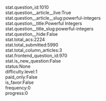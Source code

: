stat.question_id:1010  
stat.question__article__live:True  
stat.question__article__slug:powerful-integers  
stat.question__title:Powerful Integers  
stat.question__title_slug:powerful-integers  
stat.question__hide:False  
stat.total_acs:2224  
stat.total_submitted:5990  
stat.total_column_articles:3  
stat.frontend_question_id:970  
stat.is_new_question:False  
status:None  
difficulty.level:1  
paid_only:False  
is_favor:False  
frequency:0  
progress:0  
